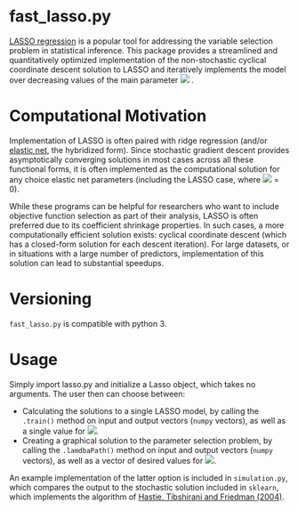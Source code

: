 # fast_lasso.py
[LASSO regression](https://en.wikipedia.org/wiki/Lasso_(statistics)) is a popular tool for addressing the variable selection problem in statistical inference. This package provides a streamlined and quantitatively optimized implementation of the non-stochastic cyclical coordinate descent solution to LASSO and iteratively implements the model over decreasing values of the main parameter <img src="https://latex.codecogs.com/gif.latex?\lambda" /> . 

# Computational Motivation
Implementation of LASSO is often paired with ridge regression (and/or [elastic net](https://en.wikipedia.org/wiki/Elastic_net_regularization), the hybridized form). Since stochastic gradient descent provides asymptotically converging solutions in most cases across all these functional forms, it is often implemented as the computational solution for any choice elastic net parameters (including the LASSO case, where <img src="https://latex.codecogs.com/gif.latex?\lambda_2" /> = 0). 

While these programs can be helpful for researchers who want to include objective function selection as part of their analysis, LASSO is often preferred due to its coefficient shrinkage properties. In such cases, a more computationally efficient solution exists: cyclical coordinate descent (which has a closed-form solution for each descent iteration). For large datasets, or in situations with a large number of predictors, implementation of this solution can lead to substantial speedups. 

# Versioning
`fast_lasso.py` is compatible with python 3. 

# Usage
Simply import lasso.py and initialize a Lasso object, which takes no arguments. The user then can choose between: 
- Calculating the solutions to a single LASSO model, by calling the `.train()` method on input and output vectors (`numpy` vectors), as well as a single value for <img src="https://latex.codecogs.com/gif.latex?\lambda" />. 
- Creating a graphical solution to the parameter selection problem, by calling the `.lamdbaPath()` method on input and output vectors (`numpy` vectors), as well as a vector of desired values for <img src="https://latex.codecogs.com/gif.latex?\lambda" />.

An example implementation of the latter option is included in `simulation.py`, which compares the output to the stochastic solution included in `sklearn`, which implements the algorithm of [Hastie, Tibshirani and Friedman (2004)](https://projecteuclid.org/euclid.ejs/1177687773). 

